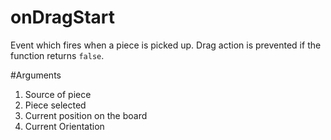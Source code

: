 # onDragStart
Event which fires when a piece is picked up. Drag action is prevented if the function returns `false`.


#Arguments
1. Source of piece
2. Piece selected
3. Current position on the board
4. Current Orientation


